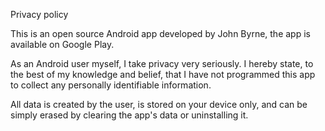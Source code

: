 Privacy policy

This is an open source Android app developed by John Byrne, the app is available on Google Play.

As an Android user myself, I take privacy very seriously. I hereby state, to the best of my knowledge and belief, that I have not programmed this app to collect any personally identifiable information.

All data is created by the user, is stored on your device only, and can be simply erased by clearing the app's data or uninstalling it.
